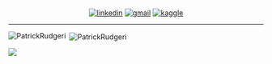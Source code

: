 <div align="center">
<!--   <img src="welcome_gh.jpg" alt="header"/> -->
</div>
&nbsp;

<p align="center">
    <a href="https://www.linkedin.com/in/patrickrudgeri" target="_blank"><img alt="linkedin" src="https://img.shields.io/badge/-LinkedIn-0077B5?style=flat-square&logo=Linkedin&logoColor=white"></a>
    <a href="mailto:alrudgeri17@gmail.com" target="_blank"><img alt="gmail" src="https://img.shields.io/badge/-Gmail-c14438?style=flat-square&logo=Gmail&logoColor=white&link=mailto:alrudgeri17@gmail.com"></a>  
     <a href="https://www.kaggle.com/patrickrudgeri" target="_blank"><img alt="kaggle" src="https://img.shields.io/badge/-kaggle-blue?style=flat-square&logo=kaggle&logoColor=white"></a>
</p>

---

<!--
[![Medium Badge](https://img.shields.io/badge/-Medium-black?style=flat-square&logo=Medium&logoColor=white&link=https://medium.com/@KarinneCristina)](https://medium.com/@KarinneCristina)
[![Kaggle Badge](https://img.shields.io/badge/-kaggle-blue?style=flat-square&logo=kaggle&logoColor=white&link=https://www.kaggle.com/karinne)](https://www.kaggle.com/karinne)
[![Portifolio Badge](https://img.shields.io/badge/-Portfolio-green?style=flat-square&logo=Portfolio&logoColor=white&link=https://karinneristina.glitch.me/)](https://karinneristina.glitch.me/)
-->

<div>
<p><img align="left" src="https://github-readme-stats.vercel.app/api?username=PatrickRudgeri&hide=contribs,stars&count_private=true&show_icons=true&theme=onedark&title_color=fdfdfd&text_color=fdfdfd" alt="PatrickRudgeri" /></p>

<p>&nbsp;<img align="center" src="https://github-readme-stats.vercel.app/api/top-langs/?username=PatrickRudgeri&langs_count=6&layout=compact&theme=onedark&title_color=fdfdfd&text_color=fdfdfd&exclude_repo=trabalho_ed2,hugo-theme-blog-test,estudos_ds,scratches_cpp,testing_fastpages" alt="PatrickRudgeri" /></p>
</div>

![](https://hit.yhype.me/github/profile?user_id=20716307)
<!--

